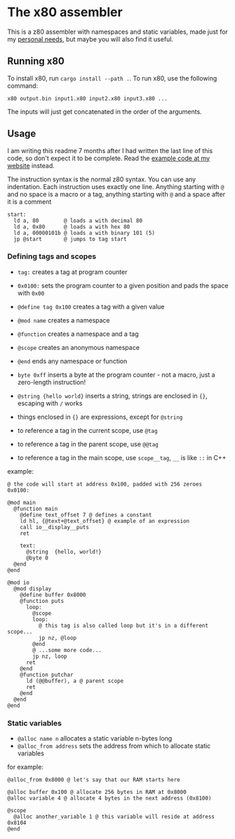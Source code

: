 # The x80 assembler

This is a z80 assembler with namespaces and static variables, made just for my [personal needs](https://www.harmansky.xyz/work/z80), but maybe you will also find it useful.

## Running x80

To install x80, run `cargo install --path .`. To run x80, use the following command:

```
x80 output.bin input1.x80 input2.x80 input3.x80 ...
```

The inputs will just get concatenated in the order of the arguments.

## Usage

I am writing this readme 7 months after I had written the last line of this code, so don't expect it to be complete. Read the [example code at my website](https://www.harmansky.xyz/work/z80/basic_code.zip) instead.

The instruction syntax is the normal z80 syntax. You can use any indentation.
Each instruction uses exactly one line. Anything starting with `@` and no space is a macro or a tag, anything starting with `@` and a space after it is a comment

```
start:
  ld a, 80        @ loads a with decimal 80
  ld a, 0x80      @ loads a with hex 80
  ld a, 00000101b @ loads a with binary 101 (5)
  jp @start       @ jumps to tag start
```

### Defining tags and scopes

 * `tag:` creates a tag at program counter
 * `0x0100:` sets the program counter to a given position and pads the space with `0x00`
 * `@define tag 0x100` creates a tag with a given value

 * `@mod name` creates a namespace
 * `@function` creates a namespace and a tag
 * `@scope` creates an anonymous namespace
 * `@end` ends any namespace or function

 * `byte 0xff` inserts a byte at the program counter - not a macro, just a zero-length instruction!
 * `@string {hello world}` inserts a string, strings are enclosed in `{}`, escaping with `/` works

 * things enclosed in `{}` are expressions, except for `@string`

 * to reference a tag in the current scope, use `@tag`
 * to reference a tag in the parent scope, use `@@tag`
 * to reference a tag in the main scope, use `scope__tag`, `__` is like `::` in C++

example:

```
@ the code will start at address 0x100, padded with 256 zeroes
0x0100:

@mod main
  @function main
    @define text_offset 7 @ defines a constant
    ld hl, {@text+@text_offset} @ example of an expression
    call io__display__puts
    ret

    text:
      @string  {hello, world!}
      @byte 0
  @end
@end

@mod io
  @mod display
    @define buffer 0x8000
    @function puts
      loop:
        @scope
        loop:
          @ this tag is also called loop but it's in a different scope...
          jp nz, @loop
        @end
        @ ...some more code...
        jp nz, loop
      ret
    @end
    @function putchar
      ld (@@buffer), a @ parent scope
      ret
    @end
  @end
@end
```

### Static variables

 * `@alloc name n` allocates a static variable n-bytes long
 * `@alloc_from address` sets the address from which to allocate static variables

for example:

```
@alloc_from 0x8000 @ let's say that our RAM starts here

@alloc buffer 0x100 @ allocate 256 bytes in RAM at 0x8000
@alloc variable 4 @ allocate 4 bytes in the next address (0x8100)

@scope
  @alloc another_variable 1 @ this variable will reside at address 0x8104
@end
```
